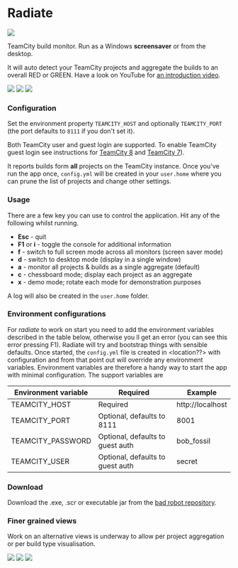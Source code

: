 # Radiate
[![](https://travis-ci.org/tobyweston/radiate.png?branch=master)](https://travis-ci.org/tobyweston/radiate)

TeamCity build monitor. Run as a Windows **screensaver** or from the desktop.

It will auto detect your TeamCity projects and aggregate the builds to an overall RED or GREEN. Have a look on YouTube for [an introduction video](http://www.youtube.com/watch?v=ZMQn-J435Lk).

![](grey-busy.png) ![](green-radial.png) ![](red-radial.png)

### Configuration

Set the environment property `TEAMCITY_HOST` and optionally `TEAMCITY_PORT` (the port defaults to `8111` if you don't set it).

Both TeamCity user and guest login are supported. To enable TeamCity guest login see instructions for [TeamCity 8](http://confluence.jetbrains.com/display/TCD8/Enabling+Guest+Login) and [TeamCity 7](http://confluence.jetbrains.com/display/TCD7/Enabling+Guest+Login)).

It reports builds form **all** projects on the TeamCity instance. Once you've run the app once, `config.yml` will be created in your `user.home` where you can prune the list of projects and change other settings.

### Usage

There are a few key you can use to control the application. Hit any of the following whilst running.

* **Esc** - quit
* **F1** or **i** - toggle the console for additional information
* **f** - switch to full screen mode across all monitors (screen saver mode)
* **d** - switch to desktop mode (display in a single window)
* **a** - monitor all projects & builds as a single aggregate (default)
* **c** - chessboard mode; display each project as an aggregate 
* **x** - demo mode; rotate each mode for demonstration purposes

A log will also be created in the `user.home` folder.

### Environment configurations

For *radiate* to work on start you need to add the environment variables described in the table below, otherwise you ll get an error (you can see this error pressing F1).
Radiate will try and bootstrap things with sensible defaults. Once started, the `config.yml` file is created in <location??> with configuration and from that point out will override any environment variables. Environment variables are therefore a handy way to start the app with minimal configuration. The support variables are


Environment variable | Required | Example
--- | --- | ---
TEAMCITY_HOST | Required | http://localhost
TEAMCITY_PORT | Optional, defaults to 8111 | 8001
TEAMCITY_PASSWORD | Optional, defaults to guest auth | bob_fossil
TEAMCITY_USER | Optional, defaults to guest auth | secret


### Download

Download the .exe, .scr or executable jar from the [bad robot repository](http://robotooling.com/maven/bad/robot/radiate/).

### Finer grained views

Work on an alternative views is underway to allow per project aggregation or per build type visualisation.

![](chessboard.png) ![](chessboard2.png) ![](chessboard3.png)
